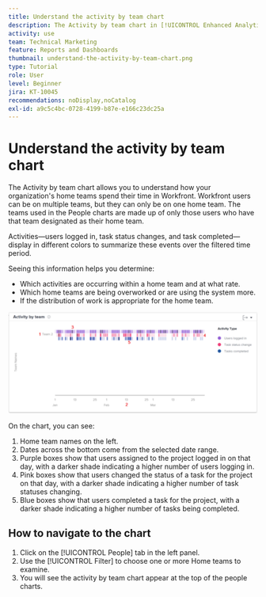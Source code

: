 ```yaml
---
title: Understand the activity by team chart
description: The Activity by team chart in [!UICONTROL Enhanced Analytics] allows you to understand how your organization's home teams spend their time in Workfront.
activity: use
team: Technical Marketing
feature: Reports and Dashboards
thumbnail: understand-the-activity-by-team-chart.png
type: Tutorial
role: User
level: Beginner
jira: KT-10045
recommendations: noDisplay,noCatalog
exl-id: a9c5c4bc-0728-4199-b87e-e166c23dc25a
---
```

# Understand the activity by team chart

The Activity by team chart allows you to understand how your organization's home teams spend their time in Workfront. Workfront users can be on multiple teams, but they can only be on one home team. The teams used in the People charts are made up of only those users who have that team designated as their home team. 

Activities—users logged in, task status changes, and task completed—display in different colors to summarize these events over the filtered time period.

Seeing this information helps you determine:

* Which activities are occurring within a home team and at what rate.
* Which home teams are being overworked or are using the system more.
* If the distribution of work is appropriate for the home team.

![An image showing an activity by team chart with numbers on areas described in the bullets below](assets/section-3-1.png)

On the chart, you can see:

1. Home team names on the left.
1. Dates across the bottom come from the selected date range.
1. Purple boxes show that users assigned to the project logged in on that day, with a darker shade indicating a higher number of users logging in.
1. Pink boxes show that users changed the status of a task for the project on that day, with a darker shade indicating a higher number of task statuses changing.
1. Blue boxes show that users completed a task for the project, with a darker shade indicating a higher number of tasks being completed.

## How to navigate to the chart

1. Click on the [!UICONTROL People] tab in the left panel.
1. Use the [!UICONTROL Filter] to choose one or more Home teams to examine.
1. You will see the activity by team chart appear at the top of the people charts.
